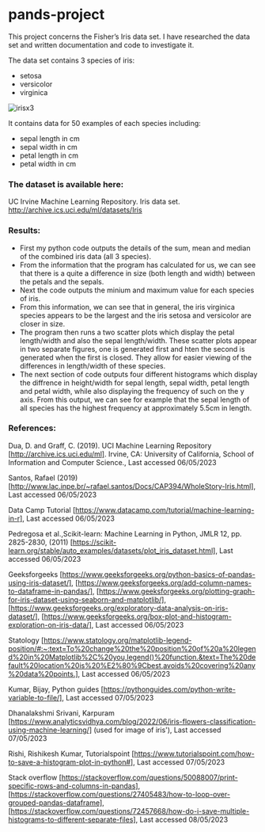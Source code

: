 # pands-project

This project concerns the Fisher’s Iris data set. I have researched the data set
and written documentation and code to investigate it. 


The data set contains 3 species of iris:
* setosa
* versicolor
* virginica

![irisx3](https://user-images.githubusercontent.com/123767624/236692889-280b9db3-e557-4c14-bd65-8fb64eb8f002.png)


It contains data for 50 examples of each species including:
* sepal length in cm
* sepal width in cm
* petal length in cm
* petal width in cm




### The dataset is available here:

UC Irvine Machine Learning Repository. Iris data set.
http://archive.ics.uci.edu/ml/datasets/Iris

### Results:

* First my python code outputs the details of the sum, mean and median of the combined iris data (all 3 species).
* From the information that the program has calculated for us, we can see that there is a quite a difference in size (both length and width) 
  between the petals and the sepals.
* Next the code outputs the minium and maximum value for each species of iris.
* From this information, we can see that in general, the iris virginica species appears to be the largest and 
  the iris setosa and versicolor are closer in size.
* The program then runs a two scatter plots which display the petal length/width and also the sepal length/width.
  These scatter plots appear in two separate figures, one is generated first and hten the second is generated when the first is closed.
  They allow for easier viewing of the differences in length/width of these species.
* The next section of code outputs four different histograms which display the diffrence in height/width for
  sepal length, sepal width,  petal length and petal width, while also displaying the frequency of such on the y axis.
  From this output, we can see for example that the sepal length of all species has the highest frequency at approximately 5.5cm in length.

### References:

Dua, D. and Graff, C. (2019). UCI Machine Learning Repository [http://archive.ics.uci.edu/ml]. Irvine, CA: University of California, School of Information and Computer Science., Last accessed 06/05/2023

Santos, Rafael (2019) [http://www.lac.inpe.br/~rafael.santos/Docs/CAP394/WholeStory-Iris.html], Last accessed 06/05/2023

Data Camp Tutorial [https://www.datacamp.com/tutorial/machine-learning-in-r], Last accessed 06/05/2023

Pedregosa et al.,Scikit-learn: Machine Learning in Python,  JMLR 12, pp. 2825-2830, (2011) [https://scikit-learn.org/stable/auto_examples/datasets/plot_iris_dataset.html], Last accessed 06/05/2023

Geeksforgeeks [https://www.geeksforgeeks.org/python-basics-of-pandas-using-iris-dataset/], [https://www.geeksforgeeks.org/add-column-names-to-dataframe-in-pandas/], [https://www.geeksforgeeks.org/plotting-graph-for-iris-dataset-using-seaborn-and-matplotlib/], [https://www.geeksforgeeks.org/exploratory-data-analysis-on-iris-dataset/], [https://www.geeksforgeeks.org/box-plot-and-histogram-exploration-on-iris-data/], Last accessed 06/05/2023

Statology [https://www.statology.org/matplotlib-legend-position/#:~:text=To%20change%20the%20position%20of%20a%20legend%20in%20Matplotlib%2C%20you,legend()%20function.&text=The%20default%20location%20is%20%E2%80%9Cbest,avoids%20covering%20any%20data%20points.], Last accessed 06/05/2023

Kumar, Bijay, Python guides [https://pythonguides.com/python-write-variable-to-file/], Last accessed 07/05/2023

Dhanalakshmi Srivani, Karpuram [https://www.analyticsvidhya.com/blog/2022/06/iris-flowers-classification-using-machine-learning/] (used for image of iris'), Last accessed 07/05/2023

Rishi, Rishikesh Kumar, Tutorialspoint [https://www.tutorialspoint.com/how-to-save-a-histogram-plot-in-python#], Last accessed 07/05/2023

Stack overflow [https://stackoverflow.com/questions/50088007/print-specific-rows-and-columns-in-pandas], [https://stackoverflow.com/questions/27405483/how-to-loop-over-grouped-pandas-dataframe], [https://stackoverflow.com/questions/72457668/how-do-i-save-multiple-histograms-to-different-separate-files], Last accessed 08/05/2023
